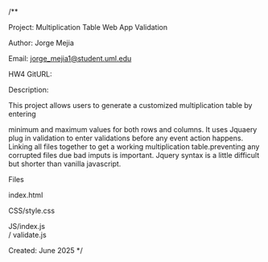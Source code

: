/**

Project: Multiplication Table Web App Validation 

Author: Jorge Mejia

Email: jorge_mejia1@student.uml.edu

HW4 GitURL: 

Description:

This project allows users to generate a customized multiplication table by entering

minimum and maximum values for both rows and columns. It uses Jquaery plug in validation to enter validations before any event action happens. Linking all files together to get a working multiplication table.preventing any corrupted files due bad imputs is important. Jquery syntax is a little difficult but shorter than vanilla javascript.




Files

 index.html         

 CSS/style.css      

JS/index.js  
/ validate.js







Created: June 2025
*/

